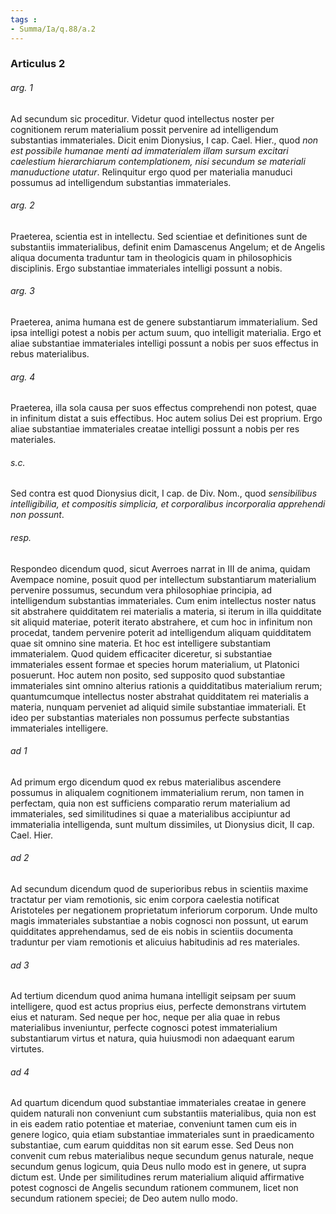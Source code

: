 ```yaml
---
tags : 
- Summa/Ia/q.88/a.2
---
```


### Articulus 2

###### arg. 1
Ad secundum sic proceditur. Videtur quod intellectus noster per cognitionem rerum materialium possit pervenire ad intelligendum substantias immateriales. Dicit enim Dionysius, I cap. Cael. Hier., quod *non est possibile humanae menti ad immaterialem illam sursum excitari caelestium hierarchiarum contemplationem, nisi secundum se materiali manuductione utatur*. Relinquitur ergo quod per materialia manuduci possumus ad intelligendum substantias immateriales.

###### arg. 2
Praeterea, scientia est in intellectu. Sed scientiae et definitiones sunt de substantiis immaterialibus, definit enim Damascenus Angelum; et de Angelis aliqua documenta traduntur tam in theologicis quam in philosophicis disciplinis. Ergo substantiae immateriales intelligi possunt a nobis.

###### arg. 3
Praeterea, anima humana est de genere substantiarum immaterialium. Sed ipsa intelligi potest a nobis per actum suum, quo intelligit materialia. Ergo et aliae substantiae immateriales intelligi possunt a nobis per suos effectus in rebus materialibus.

###### arg. 4
Praeterea, illa sola causa per suos effectus comprehendi non potest, quae in infinitum distat a suis effectibus. Hoc autem solius Dei est proprium. Ergo aliae substantiae immateriales creatae intelligi possunt a nobis per res materiales.

###### s.c.
Sed contra est quod Dionysius dicit, I cap. de Div. Nom., quod *sensibilibus intelligibilia, et compositis simplicia, et corporalibus incorporalia apprehendi non possunt*.

###### resp.
Respondeo dicendum quod, sicut Averroes narrat in III de anima, quidam Avempace nomine, posuit quod per intellectum substantiarum materialium pervenire possumus, secundum vera philosophiae principia, ad intelligendum substantias immateriales. Cum enim intellectus noster natus sit abstrahere quidditatem rei materialis a materia, si iterum in illa quidditate sit aliquid materiae, poterit iterato abstrahere, et cum hoc in infinitum non procedat, tandem pervenire poterit ad intelligendum aliquam quidditatem quae sit omnino sine materia. Et hoc est intelligere substantiam immaterialem. Quod quidem efficaciter diceretur, si substantiae immateriales essent formae et species horum materialium, ut Platonici posuerunt. Hoc autem non posito, sed supposito quod substantiae immateriales sint omnino alterius rationis a quidditatibus materialium rerum; quantumcumque intellectus noster abstrahat quidditatem rei materialis a materia, nunquam perveniet ad aliquid simile substantiae immateriali. Et ideo per substantias materiales non possumus perfecte substantias immateriales intelligere.

###### ad 1
Ad primum ergo dicendum quod ex rebus materialibus ascendere possumus in aliqualem cognitionem immaterialium rerum, non tamen in perfectam, quia non est sufficiens comparatio rerum materialium ad immateriales, sed similitudines si quae a materialibus accipiuntur ad immaterialia intelligenda, sunt multum dissimiles, ut Dionysius dicit, II cap. Cael. Hier.

###### ad 2
Ad secundum dicendum quod de superioribus rebus in scientiis maxime tractatur per viam remotionis, sic enim corpora caelestia notificat Aristoteles per negationem proprietatum inferiorum corporum. Unde multo magis immateriales substantiae a nobis cognosci non possunt, ut earum quidditates apprehendamus, sed de eis nobis in scientiis documenta traduntur per viam remotionis et alicuius habitudinis ad res materiales.

###### ad 3
Ad tertium dicendum quod anima humana intelligit seipsam per suum intelligere, quod est actus proprius eius, perfecte demonstrans virtutem eius et naturam. Sed neque per hoc, neque per alia quae in rebus materialibus inveniuntur, perfecte cognosci potest immaterialium substantiarum virtus et natura, quia huiusmodi non adaequant earum virtutes.

###### ad 4
Ad quartum dicendum quod substantiae immateriales creatae in genere quidem naturali non conveniunt cum substantiis materialibus, quia non est in eis eadem ratio potentiae et materiae, conveniunt tamen cum eis in genere logico, quia etiam substantiae immateriales sunt in praedicamento substantiae, cum earum quidditas non sit earum esse. Sed Deus non convenit cum rebus materialibus neque secundum genus naturale, neque secundum genus logicum, quia Deus nullo modo est in genere, ut supra dictum est. Unde per similitudines rerum materialium aliquid affirmative potest cognosci de Angelis secundum rationem communem, licet non secundum rationem speciei; de Deo autem nullo modo.

